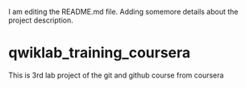 I am editing the README.md file. Adding somemore details about the project description.    
# qwiklab_training_coursera
This is 3rd lab project of the git and github course from coursera
